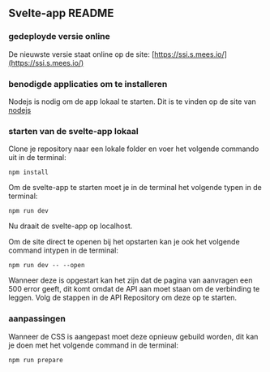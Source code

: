## Svelte-app README

### gedeployde versie online
De nieuwste versie staat online op de site: [https://ssi.s.mees.io/](https://ssi.s.mees.io/)

### benodigde applicaties om te installeren
Nodejs is nodig om de app lokaal te starten. Dit is te vinden op de site van [nodejs](https://nodejs.org/en/)

### starten van de svelte-app lokaal
Clone je repository naar een lokale folder en voer het volgende commando uit in de terminal:
```console
npm install
```
Om de svelte-app te starten moet je in de terminal het volgende typen in de terminal:
```console
npm run dev
```
Nu draait de svelte-app op localhost.

Om de site direct te openen bij het opstarten kan je ook het volgende command intypen in de terminal:
```console
npm run dev -- --open
```

Wanneer deze is opgestart kan het zijn dat de pagina van aanvragen een 500 error geeft, dit komt omdat de API aan moet staan om de verbinding te leggen. Volg de stappen in de API Repository om deze op te starten.

### aanpassingen
Wanneer de CSS is aangepast moet deze opnieuw gebuild worden, dit kan je doen met het volgende command in de terminal:
```console
npm run prepare
```